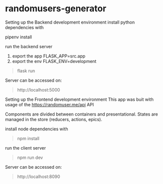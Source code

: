 # randomusers-generator

Setting up the Backend development environment
install python dependencies with

pipenv install

run the backend server
1. export the app FLASK_APP=src.app
2. export the env FLASK_ENV=development

> flask run


Server can be accessed on:

> http://localhost:5000


Setting up the Frontend development environment
This app was buit with usage of the https://randomuser.me/api API

Components are divided between containers and presentational. States are managed in the store (reducers, actions, epics).

install node dependencies with

> npm install

run the client server 

> npm run dev

Server can be accessed on:

> http://localhost:8090
